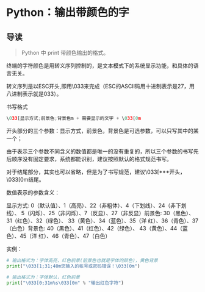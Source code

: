 # Python：输出带颜色的字

## 导读

> Python 中 print 带颜色输出的格式。

终端的字符颜色是用转义序列控制的，是文本模式下的系统显示功能，和具体的语言无关。

转义序列是以ESC开头,即用\033来完成（ESC的ASCII码用十进制表示是27，用八进制表示就是033）。

书写格式

```python
\033[显示方式;前景色;背景色m + 需要显示的文字 + \033[0m
```

开头部分的三个参数：显示方式，前景色，背景色是可选参数，可以只写其中的某一个；

由于表示三个参数不同含义的数值都是唯一的没有重复的，所以三个参数的书写先后顺序没有固定要求，系统都能识别，建议按照默认的格式规范书写。

对于结尾部分，其实也可以省略，但是为了书写规范，建议\033[***开头，\033[0m结尾。

数值表示的参数含义：

显示方式: 0（默认值）、1（高亮）、22（非粗体）、4（下划线）、24（非下划线）、 5（闪烁）、25（非闪烁）、7（反显）、27（非反显）前景色: 30（黑色）、31（红色）、32（绿色）、 33（黄色）、34（蓝色）、35（洋 红）、36（青色）、37（白色）背景色: 40（黑色）、41（红色）、42（绿色）、 43（黄色）、44（蓝色）、45（洋 红）、46（青色）、47（白色）

实例：

```python
# 输出格式为：字体高亮，红色前景(前景色也就是字体的颜色)，黄色背景
print("\033[1;31;40m您输入的帐号或密码错误！\033[0m")

# 输出格式为：字体默认，红色前景
print("\033[0;31m%s\033[0m" % "输出红色字符")

```
